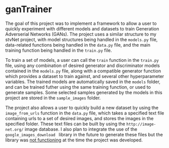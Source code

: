 # ganTrainer

The goal of this project was to implement a framework to allow a user to quickly experiment with different models and datasets to train Generation Adverserial Networks (GANs). The project uses a similar structure to my stvNet project, with model structures being handled in the `models.py` file, data-related functions being handled in the `data.py` file, and the main training function being handled in the `train.py` file.

To train a set of models, a user can call the `train` function in the `train.py` file, using any combination of desired generator and discriminator models contained in the `models.py` file, along with a compatible generator function which provides a dataset to train against, and several other hyperparameter variables. The trained models are automatically saved in the `models` folder, and can be trained futher using the same training function, or used to generate samples. Some selected samples generated by the models in this project are stored in the `sample_images` folder.

The project also allows a user to quickly build a new dataset by using the `image_from_urls` function in the `data.py` file, which takes a specified text file containing urls to a set of desired images, and stores the images in the specified folder. These text files can be built by using the `http://image-net.org/` image database. I also plan to integrate the use of the `google_images_download ` library in the future to generate these files but the library was [not functioning](https://github.com/hardikvasa/google-images-download/pull/298) at the time the project was developed.
